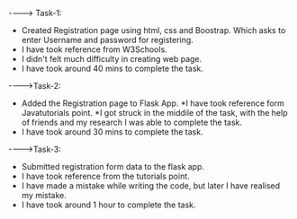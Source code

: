 ----> Task-1:
* Created Registration page using html, css and Boostrap. Which asks to enter Username and password for registering.
* I have took reference from W3Schools.
* I didn't felt much difficulty in creating web page.
* I have took around 40 mins to complete the task.


---->Task-2:
* Added the Registration page to Flask App.
*I have took reference form Javatutorials point.
*I got struck in the middile of the task, with the help of friends and my research I was able to complete the task.
* I have took around 30 mins to complete the task.

---->Task-3:
* Submitted registration form data to the flask app.
* I have took reference from the tutorials point.
* I have made a mistake while writing the code, but later I have realised my mistake.
* I have took around 1 hour to complete the task.
